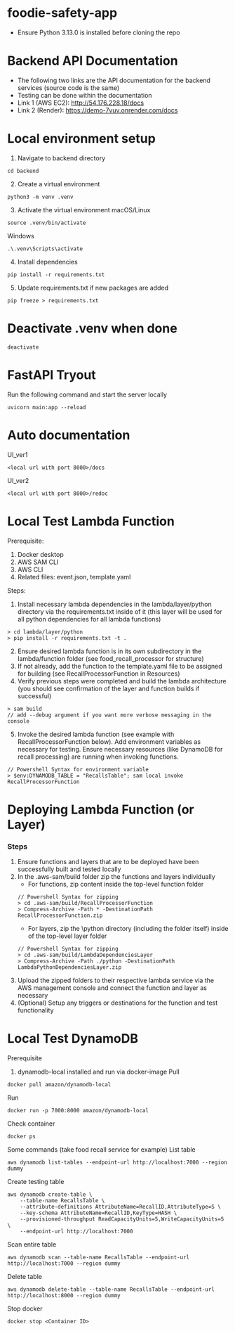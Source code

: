 # foodie-safety-app

- Ensure Python 3.13.0 is installed before cloning the repo

# Backend API Documentation

- The following two links are the API documentation for the backend services (source code is the same)
- Testing can be done within the documentation
- Link 1 (AWS EC2): http://54.176.228.18/docs
- Link 2 (Render): https://demo-7vuv.onrender.com/docs 

# Local environment setup

1. Navigate to backend directory

```
cd backend
```

2. Create a virtual environment

```
python3 -m venv .venv
```

3. Activate the virtual environment
   macOS/Linux

```
source .venv/bin/activate
```

Windows

```
.\.venv\Scripts\activate
```

4. Install dependencies

```
pip install -r requirements.txt
```

5. Update requirements.txt if new packages are added

```
pip freeze > requirements.txt
```

# Deactivate .venv when done

```
deactivate
```

# FastAPI Tryout

Run the following command and start the server locally

```
uvicorn main:app --reload
```

# Auto documentation
UI_ver1
```
<local url with port 8000>/docs
```

UI_ver2
```
<local url with port 8000>/redoc
```


# Local Test Lambda Function
Prerequisite:
1. Docker desktop
2. AWS SAM CLI
3. AWS CLI
4. Related files: event.json, template.yaml

Steps:
1. Install necessary lambda dependencies in the lambda/layer/python directory via the requirements.txt inside of it (this layer will be used for all python dependencies for all lambda functions)
```
> cd lambda/layer/python
> pip install -r requirements.txt -t .
```
2. Ensure desired lambda function is in its own subdirectory in the lambda/function folder (see food_recall_processor for structure)
3. If not already, add the function to the template.yaml file to be assigned for building (see RecallProcessorFunction in Resources)
4. Verify previous steps were completed and build the lambda architecture (you should see confirmation of the layer and function builds if successful)
```
> sam build
// add --debug argument if you want more verbose messaging in the console
```
5. Invoke the desired lambda function (see example with RecallProcessorFunction below). Add environment variables as necessary for testing. Ensure necessary resources (like DynamoDB for recall processing) are running when invoking functions.
```
// Powershell Syntax for environment variable
> $env:DYNAMODB_TABLE = "RecallsTable"; sam local invoke RecallProcessorFunction
```

# Deploying Lambda Function (or Layer)
### Steps
1. Ensure functions and layers that are to be deployed have been successfully built and tested locally
2. In the .aws-sam/build folder zip the functions and layers individually
    * For functions, zip content inside the top-level function folder
    ```
    // Powershell Syntax for zipping
    > cd .aws-sam/build/RecallProcessorFunction
    > Compress-Archive -Path * -DestinationPath RecallProcessorFunction.zip
    ```
    * For layers, zip the \python directory (including the folder itself) inside of the top-level layer folder
    ```
    // Powershell Syntax for zipping
    > cd .aws-sam/build/LambdaDependenciesLayer
    > Compress-Archive -Path ./python -DestinationPath LambdaPythonDependenciesLayer.zip
    ```
3. Upload the zipped folders to their respective lambda service via the AWS management console and connect the function and layer as necessary
4. (Optional) Setup any triggers or destinations for the function and test functionality

# Local Test DynamoDB
Prerequisite
1. dynamodb-local installed and run via docker-image
Pull
```
docker pull amazon/dynamodb-local
```
Run
```
docker run -p 7000:8000 amazon/dynamodb-local
```
Check container
```
docker ps
```

Some commands (take food recall service for example)
List table
```
aws dynamodb list-tables --endpoint-url http://localhost:7000 --region dummy
```
Create testing table
```
aws dynamodb create-table \
    --table-name RecallsTable \
    --attribute-definitions AttributeName=RecallID,AttributeType=S \
    --key-schema AttributeName=RecallID,KeyType=HASH \
    --provisioned-throughput ReadCapacityUnits=5,WriteCapacityUnits=5 \
    --endpoint-url http://localhost:7000
```
Scan entire table
```
aws dynamodb scan --table-name RecallsTable --endpoint-url http://localhost:7000 --region dummy
```
Delete table
```
aws dynamodb delete-table --table-name RecallsTable --endpoint-url http://localhost:8000 --region dummy
```
Stop docker
```
docker stop <Container ID>
```


